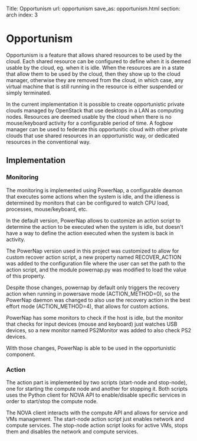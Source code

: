 Title: Opportunism
url: opportunism
save_as: opportunism.html
section: arch
index: 3

Opportunism
==========
Opportunism is a feature that allows shared resources to be used by the cloud. Each shared resource can be configured to define when it is deemed usable by the cloud, eg. when it is idle. When the resources are in a state that allow them to be used by the cloud, then they show up to the cloud manager, otherwise they are removed from the cloud, in which case, any virtual machine that is still running in the resource is either suspended or simply terminated.

In the current implementation it is possible to create opportunistic private clouds managed by OpenStack that use desktops in a LAN as computing nodes. Resources are deemed usable by the cloud when there is no mouse/keyboard activity for a configurable period of time. A fogbow manager can be used to federate this opportunitic cloud with other private clouds that use shared resources in an opportunistic way, or dedicated resources in the conventional way.

## Implementation
### Monitoring
The monitoring is implemented using PowerNap, a configurable deamon that executes some actions when the system is idle, and the idleness is determined by monitors that can be configured to watch CPU load, processes, mouse/keyboard, etc.

In the default version, PowerNap allows to customize an action script to determine the action to be executed when the system is idle, but doesn't have a way to define the action executed when the system is back in activity.

The PowerNap version used in this project was customized to allow for custom recover action script, a new property named RECOVER_ACTION was added to the configuration file where the user can set the path to the action script, and the module powernap.py was modified to load the value of this property.

Despite those changes, powernap by default only triggers the recovery action when running in powersave mode (ACTION_METHOD=0), so the PowerNap daemon was changed to also use the recovery action in the best effort mode (ACTION_METHOD=4), that allows for custom actions.

PowerNap has some monitors to check if the host is idle, but the monitor that checks for input devices (mouse and keyboard) just watches USB devices, so a new monitor named PS2Monitor was added to also check PS2 devices.

With those changes, PowerNap is able to be used in the opportunistic component.

### Action
The action part is implemented by two scripts (start-node and stop-node), one for starting the compute node and another for stopping it. Both scripts uses the Python client for NOVA API to enable/disable specific services in order to start/stop the compute node.

The NOVA client interacts with the compute API and allows for service and VMs management. The start-node action script just enables network and compute services. The stop-node action script looks for active VMs, stops them and disables the network and compute services.
